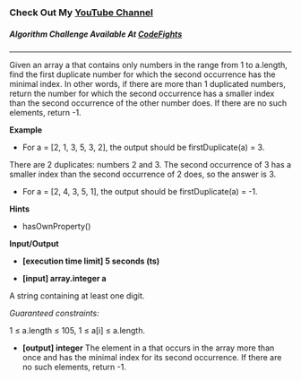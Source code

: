 ### Check Out My [YouTube Channel](https://www.YouTube.com/CodingTutorials360)

##### Algorithm Challenge Available At [CodeFights](https://codefights.com/interview-practice/task/pMvymcahZ8dY4g75q)

---

Given an array a that contains only numbers in the range from 1 to a.length, find the first duplicate number for which the second occurrence has the minimal index. In other words, if there are more than 1 duplicated numbers, return the number for which the second occurrence has a smaller index than the second occurrence of the other number does. If there are no such elements, return -1.

**Example**

-   For a = [2, 1, 3, 5, 3, 2], the output should be
    firstDuplicate(a) = 3.

There are 2 duplicates: numbers 2 and 3. The second occurrence of 3 has a smaller index than the second occurrence of 2 does, so the answer is 3.

-   For a = [2, 4, 3, 5, 1], the output should be
    firstDuplicate(a) = -1.

**Hints**

-   hasOwnProperty()

**Input/Output**

-   **[execution time limit] 5 seconds (ts)**

-   **[input] array.integer a**

A string containing at least one digit.

_Guaranteed constraints:_

1 ≤ a.length ≤ 105,
1 ≤ a[i] ≤ a.length.

-   **[output] integer**
    The element in a that occurs in the array more than once and has the minimal index for its second occurrence. If there are no such elements, return -1.
